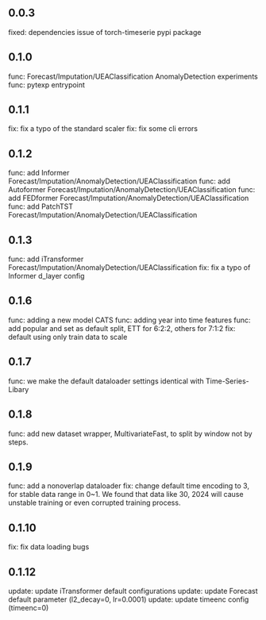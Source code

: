 ## 0.0.3
fixed: dependencies issue of torch-timeserie pypi package 


## 0.1.0

func: Forecast/Imputation/UEAClassification AnomalyDetection experiments
func: pytexp entrypoint


## 0.1.1
fix: fix a typo of the standard scaler
fix: fix some cli errors

## 0.1.2
func: add Informer Forecast/Imputation/AnomalyDetection/UEAClassification
func: add Autoformer Forecast/Imputation/AnomalyDetection/UEAClassification
func: add FEDformer Forecast/Imputation/AnomalyDetection/UEAClassification
func: add PatchTST Forecast/Imputation/AnomalyDetection/UEAClassification

## 0.1.3

func: add iTransformer Forecast/Imputation/AnomalyDetection/UEAClassification
fix: fix a typo of Informer d_layer config


## 0.1.6

func: adding a new model CATS
func: adding year into time features
func: add popular and set as default split, ETT for 6:2:2, others for 7:1:2
fix: default using only train data to scale 


## 0.1.7

func: we make the default dataloader settings identical with Time-Series-Libary



## 0.1.8

func: add new dataset wrapper, MultivariateFast, to split by window not by steps.

## 0.1.9

func: add a nonoverlap dataloader
fix: change default time encoding to 3, for stable data range in 0~1. We found that data like 30, 2024 will cause unstable training or even corrupted training process.


## 0.1.10

fix: fix data loading bugs


## 0.1.12

update: update iTransformer default configurations
update: update Forecast default parameter (l2_decay=0, lr=0.0001)
update: update timeenc config (timeenc=0)